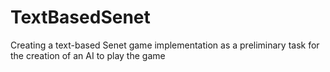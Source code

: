 # TextBasedSenet

Creating a text-based Senet game implementation as a preliminary task for the creation of an AI to play the game
